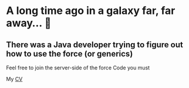 # A long time ago in a galaxy far, far away… 🌌

## There was a Java developer trying to figure out how to use the force (or generics)
   Feel free to join the server-side of the force
   Code you must

   My [CV](https://www.cvkeep.com/cv/yagoandrade)

<!--
**yagodaoud/yagodaoud** is a ✨ _special_ ✨ repository because its `README.md` (this file) appears on your GitHub profile.

Here are some ideas to get you started:

- 🔭 I’m currently working on ...
- 🌱 I’m currently learning ...
- 👯 I’m looking to collaborate on ...
- 🤔 I’m looking for help with ...
- 💬 Ask me about ...
- 📫 How to reach me: ...
- 😄 Pronouns: ...
- ⚡ Fun fact: ...
-->
